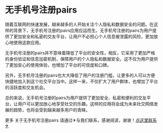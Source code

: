 # 无手机号注册pairs

随着互联网的快速发展，越来越多的人开始关注个人隐私和数据安全的问题。在这样的背景下，无手机号注册的pairs应用应运而生。无手机号注册的pairs为用户提供了更加安全和私密的交友平台，让用户不必担心个人信息被泄露的风险，更加放心地使用这款应用。

无手机号注册的pairs并不意味着降低了平台的安全性，相反，它采用了更加严格的身份验证和信息加密机制，保障用户的个人隐私和数据安全。这不仅为用户提供了更加安心的使用体验，也增加了平台的可信度和口碑。

另外，无手机号注册的pairs也大大降低了用户的注册门槛，让更多的人可以方便快捷地加入到这个社交平台当中。这样一来，不仅扩大了用户群体，也增加了平台的活跃度和交友机会。

总的来说，无手机号注册的pairs为用户提供了更加安全、私密和便利的交友平台，让用户可以更加放心地享受社交的乐趣。这样的应用将会成为未来社交网络发展的趋势，也将会受到越来越多用户的青睐。

更多 关于无手机号注册pairs 请通过✈与我们联系，感谢阅读，谢谢！[点这里联系✈](https://ads.k02.cc)